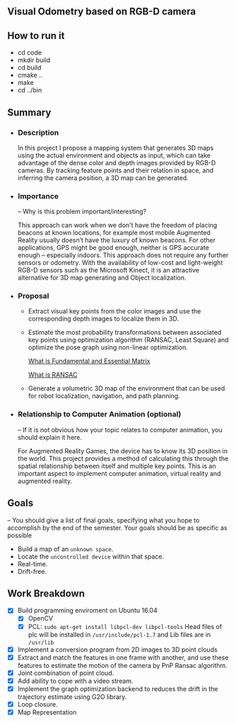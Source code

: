 ## Visual Odometry based on RGB-D camera
## How to run it
- cd code
- mkdir build
- cd build
- cmake ..
- make
- cd ../bin


## Summary
  * ### Description 
    In this project I propose a mapping system that generates 3D maps using the actual environment and objects as input, which can take
    advantage of the dense color and depth images provided by RGB-D cameras. By tracking feature points and their relation in space, and
    inferring the camera position, a 3D map can be generated.
    
    
  * ### Importance 
    – Why is this problem important/interesting? 
    
    This approach can work when we don't have the freedom of placing beacons at known locations, for example most mobile Augmented
    Reality usually doesn’t have the luxury of known beacons. For other applications, GPS might be good enough, neither is GPS accurate
    enough – especially indoors. This approach does not require any further sensors or odometry. With the availability of low-cost and
    light-weight RGB-D sensors such as the Microsoft Kinect, it is an attractive alternative for 3D map generating and Object
    localization. 
  * ### Proposal 
    - Extract visual key points from the color images and use the corresponding 
    depth images to localize them in 3D.
    - Estimate the most probability transformations between associated key points using optimization algorithm (RANSAC, Least Square) and 
    optimize the pose graph using non-linear optimization.
    
      [ What is Fundamental and Essential Matrix ](https://www.youtube.com/watch?v=6oMC_3iyeIM&list=PLgnQpQtFTOGRsi5vzy9PiQpNWHjq-bKN1&index=33)
      
      [ What is RANSAC ](https://www.youtube.com/watch?v=oT9c_LlFBqs&index=40&list=PLgnQpQtFTOGRsi5vzy9PiQpNWHjq-bKN1/)
    - Generate a volumetric 3D map of the environment that can 
    be used for robot localization, navigation, and path planning.
  * ### Relationship to Computer Animation (optional) 
    – If it is not obvious how
    your topic relates to computer animation, you should explain it here. 
    
    For Augmented Reality Games, the device has to know its 3D position in the world. This project provides a method of calculating this
    through the spatial relationship between itself and multiple key points. This is an important aspect to implement computer
    animation, virtual reality and augmented reality.
## Goals 
  – You should give a list of final goals, specifying what you hope to 
  accomplish by the end of the semester. Your goals should be as specific as 
  possible
  - Build a map of an `unknown space`. 
  - Locate the `uncontrolled device` within that space.
  - Real-time.
  - Drift-free. 

## Work Breakdown 


- [X] Build programming enviroment on Ubuntu 16.04 
    - [X] OpenCV 
    - [x] PCL: 
      `sudo apt-get install libpcl-dev libpcl-tools`
      Head files of plc will be installed in `/usr/include/pcl-1.7` and Lib files are in `/usr/lib`
      
- [X] Implement a conversion program from 2D images to 3D point clouds
- [X] Extract and match the features in one frame with another, and use these features to estimate the motion of the camera by PnP Ransac algorithm.
- [X] Joint combination of point cloud. 
- [X] Add ability to cope with a video stream.  
- [X] Implement the graph optimization backend to reduces the drift in the trajectory estimate using G2O library. 
- [X] Loop closure. 
- [X] Map Representation

